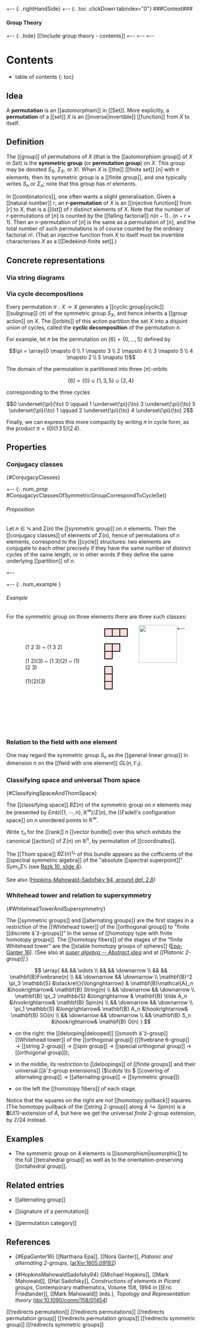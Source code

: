 
+-- {: .rightHandSide}
+-- {: .toc .clickDown tabindex="0"}
###Context###
#### Group Theory
+-- {: .hide}
[[!include group theory - contents]]
=--
=--
=--

# Contents
* table of contents
{: toc}

## Idea

A __permutation__ is an [[automorphism]] in [[Set]].  More explicitly, a __permutation__ of a [[set]] $X$ is an [[inverse|invertible]] [[function]] from $X$ to itself.


## Definition

The [[group]] of permutations of $X$ (that is the [[automorphism group]] of $X$ in $Set$) is the __symmetric group__ (or __permutation group__) on $X$.  This group may be denoted $S_X$, $\Sigma_X$, or $X!$.  When $X$ is [[the]] [[finite set]] $[n]$ with $n$ elements, then its symmetric group is a [[finite group]], and one typically writes $S_n$ or $\Sigma_n$; note that this group has $n!$ elements.

In [[combinatorics]], one often wants a slight generalisation.  Given a [[natural number]] $r$, an __$r$-permutation__ of $X$ is an [[injective function]] from $[r]$ to $X$, that is a [[list]] of $r$ distinct elements of $X$.  Note that the number of $r$-permutations of $[n]$ is counted by the [[falling factorial]] $n(n-1)\dots(n-r+1)$.  Then an $n$-permutation of $[n]$ is the same as a permutation of $[n]$, and the total number of such permutations is of course counted by the ordinary factorial $n!$.  (That an injective function from $X$ to itself must be invertible characterises $X$ as a [[Dedekind-finite set]].)


## Concrete representations 

### Via string diagrams 

### Via cycle decompositions 

Every permutation $\pi : X \to X$ generates a [[cyclic group|cyclic]] [[subgroup]] $\langle \pi \rangle$ of the symmetric group $S_X$, and hence inherits a [[group action]] on $X$.  The [[orbits]] of this action partition the set $X$ into a disjoint union of cycles, called the **cyclic decomposition** of the permutation $\pi$.

For example, let $\pi$ be the permutation on $[6] = \{0,\dots,5\}$ defined by

$$\pi = \array{0 \mapsto 0 \\ 1 \mapsto 3 \\ 2 \mapsto 4 \\ 3 \mapsto 5 \\ 4 \mapsto 2 \\ 5 \mapsto 1}$$

The domain of the permutation is partitioned into three $\langle\pi\rangle$-orbits 

$$[6] = \{0\} \cup \{1,3,5\} \cup \{2,4\}$$

corresponding to the three cycles

$$0 \underset{\pi}{\to} 0 \qquad
1 \underset{\pi}{\to} 3 \underset{\pi}{\to} 5 \underset{\pi}{\to} 1 \qquad
2 \underset{\pi}{\to} 4 \underset{\pi}{\to} 2$$

Finally, we can express this more compactly by writing $\pi$ in cycle form, as the product $\pi = (0)(1\,3\,5)(2\,4)$.

## Properties

### Conjugacy classes
 {#ConjugacyClasses}


+-- {: .num_prop #ConjugacycClassesOfSymmetricGroupCorrespondToCycleSet}
###### Proposition

Let $n \in \mathbb{N}$ and $\Sigma(n)$ the [[symmetric group]]
on $n$ elements. Then the [[conjugacy classes]] of elements of $\Sigma(n)$, hence of permutations of $n$ elements, correspond to the [[cycle]] structures: two elements are conjugate to each other precisely if they have the same number of distinct cycles of the same length, or in other words if they define the same underlying [[partition]] of $n$.

=--

+-- {: .num_example }
###### Example


For the symmetric group on three elements there are three such classes:

<div>
<div style="float:left;width:30%;margin:10%">
 <div style="padding-bottom:20px">(1 2 3) ~ (1 3 2)</div>
 <div style="padding-bottom:20px">(1 2)(3) ~ (1 3)(2) ~ (1)(2 3)</div>
 <div>(1)(2)(3)</div>
</div>
<div style="float:left;width:20%">
<div>
 <svg width="80" height="40" xmlns="http://www.w3.org/2000/svg" se:nonce="39384" xmlns:se="http://svg-edit.googlecode.com" xmlns:xlink="http://www.w3.org/1999/xlink">
 <desc>Young diagram (3)</desc>
 <g>
  <title>Layer 1</title>
  <rect x="10" y="10" width="20" height="20" fill="#ffdddd" stroke="#000000" stroke-width="2" id="svg_39384_1"/>
  <rect x="30" y="10" width="20" height="20" fill="#ffdddd" stroke="#000000" stroke-width="2" id="svg_39384_2"/>
  <rect x="50" y="10" width="20" height="20" fill="#ffdddd" stroke="#000000" stroke-width="2" id="svg_39384_3"/>
 </g>
 </svg>
</div>
<div>
 <svg width="60" height="60" xmlns="http://www.w3.org/2000/svg" se:nonce="39384" xmlns:se="http://svg-edit.googlecode.com" xmlns:xlink="http://www.w3.org/1999/xlink">
 <desc>Young diagram (2,1)</desc>
 <g>
  <title>Layer 1</title>
  <rect x="10" y="10" width="20" height="20" fill="#ffdddd" stroke="#000000" stroke-width="2" id="svg_39384_1"/>
  <rect x="30" y="10" width="20" height="20" fill="#ffdddd" stroke="#000000" stroke-width="2" id="svg_39384_2"/>
  <rect x="10" y="30" width="20" height="20" fill="#ffdddd" stroke="#000000" stroke-width="2" id="svg_39384_3"/>
 </g>
 </svg>
</div>
<div>
 <svg width="40" height="90" xmlns="http://www.w3.org/2000/svg" se:nonce="39384" xmlns:se="http://svg-edit.googlecode.com" xmlns:xlink="http://www.w3.org/1999/xlink">
 <desc>Young diagram (1,1,1)</desc>
 <g>
  <title>Layer 1</title>
  <rect x="10" y="10" width="20" height="20" fill="#ffdddd" stroke="#000000" stroke-width="2" id="svg_39384_1"/>
  <rect x="10" y="30" width="20" height="20" fill="#ffdddd" stroke="#000000" stroke-width="2" id="svg_39384_2"/>
  <rect x="10" y="50" width="20" height="20" fill="#ffdddd" stroke="#000000" stroke-width="2" id="svg_39384_3"/>
 </g>
 </svg>
</div>
</div>
<div style="float:left;width:20%">
<img src="https://ncatlab.org/nlab/files/The3SheetedCoveringsOfTheCircle.png" width="100">
</div>
</div>

=--

<div style="width:200px;height:30px"></div>

$\,$

$\,$

$\,$

$\,$

$\,$

$\,$

$\,$

### Relation to the field with one element

One may regard the symmetric group $S_n$ as the [[general linear group]] in dimension $n$ on the [[field with one element]]  $GL(n,\mathbb{F}_1)$.

### Classifying space and universal Thom space
 {#ClassifyingSpaceAndThomSpace}

The [[classifying space]] $B \Sigma(n)$ of the symmetric group on $n$ elements may be presented by $Emb(\{1,\cdots, n\}, \mathbb{R}^\infty)/\Sigma(n)$, the [[Fadell's configuration space]] on $n$ unordered points in $\mathbb{R}^\infty$.


Write $\tau_n$ for the [[rank]] $n$ [[vector bundle]] over this which exhibits the canonical [[action]] of $\Sigma(n)$ on $\mathbb{R}^n$, by permutation of [[coordinates]].

The [[Thom space]] $B \Sigma(n)^{\tau_n}$ of this bundle appears as the cofficients of the [[spectral symmetric algebra]] of the "absolute [[spectral superpoint]]" $Sym_{\mathbb{S}} \Sigma \mathbb{S}$ (see [Rezk 10, slide 4](spectral%20symmetric%20algebra#Rezk10)).


See also ([Hopkins-Mahowald-Sadofsky 94, around def. 2.8](#HopkinsMahowaldSadofsky94))





### Whitehead tower and relation to supersymmetry
 {#WhiteheadTowerAndSupersymmetry}

The [[symmetric groups]] and [[alternating groups]] are the first stages in a restriction of the [[Whitehead tower]] of the [[orthogonal group]] to "finite [[discrete âˆž-groups]]" in the sense of [[homotopy type with finite homotopy groups]]. The [[homotopy fibers]] of the stages of the "finite Whitehead tower" are the [[stable homotopy groups of spheres]] ([Epa-Ganter 16](#EpaGanter16)). (See also at _[super algebra -- Abstract idea](super+algebra#AbstractIdea)_ and at _[[Platonic 2-group]]_.)

$$
  \array{   
    && && \vdots
    \\
    && && \downarrow
    \\
    && && \mathbf{B}Fivebrane(n)
    \\
    && \downarrow && \downarrow
    \\
    \mathbf{B}^2 \pi_3 \mathbb{S} 
      &\stackrel{}{\longrightarrow} & 
     \mathbf{B}\mathcal{A}_n &\hookrightarrow& \mathbf{B} String(n)
    \\
    && \downarrow && \downarrow
    \\
    \mathbf{B} \pi_2 \mathbb{S} &\longrightarrow & \mathbf{B} \tilde A_n &\hookrightarrow& \mathbf{B} Spin(n)
    \\
    && \downarrow && \downarrow
    \\
    \pi_1 \mathbb{S} &\longrightarrow& \mathbf{B} A_n &\hookrightarrow& \mathbf{B} SO(n)
    \\
    && \downarrow && \downarrow
    \\
    && \mathbf{B} S_n &\hookrightarrow& \mathbf{B} O(n)
  }
$$

* on the right: the [[delooping|delooped]] [[smooth âˆž-group]] [[Whitehead tower]] of the [[orthogonal group]] ([[fivebrane 6-group]] $\to$ [[string 2-group]] $\to$ [[spin group]] $\to$ [[special orthogonal group]] $\to$ [[orthogonal group]]);

* in the middle, its restriction to [[deloopings]] of [[finite groups]] and their universal [[âˆž-group extensions]] ($\cdots \to $ [[covering of alternating group]] $\to$ [[alternating group]] $\to$ [[symmetric group]])

* on the left the [[homotopy fibers]] of each stage.


Notice that the squares on the right are _not_ [[homotopy pullback]] squares. (The homotopy pullback of the [[string 2-group]] along $\tilde A \hookrightarrow Spin(n)$ is a $\mathbf{B}U(1)$-extension of $\tilde  A$, but here we get the universal _finite_ 2-group extension, by $\mathbb{Z}/24$ instead.

## Examples

* The symmetric group on 4 elements is [[isomorphism|isomorphic]] to the full [[tetrahedral group]] as well as to the orientation-preserving [[octahedral group]].

## Related entries

* [[alternating group]]

* [[signature of a permutation]]

* [[permutation category]]

## References

* {#EpaGanter16} [[Narthana Epa]], [[Nora Ganter]], _Platonic and alternating 2-groups_, ([arXiv:1605.09192](http://arxiv.org/abs/1605.09192))

* {#HopkinsMahowaldSadofsky94} [[Michael Hopkins]], [[Mark Mahowald]], [[Hal Sadofsky]], _Constructions of elements in Picard groups_, Contemporary mathematics, Volume 158, 1994 in [[Eric Friedlander]], [[Mark Mahowald]] (eds.), _Topology and Representation theory_ ([doi:10.1090/conm/158/01454](http://dx.doi.org/10.1090/conm/158/01454))


[[!redirects permutation]]
[[!redirects permutations]]
[[!redirects permutation group]]
[[!redirects permutation groups]]
[[!redirects symmetric group]]
[[!redirects symmetric groups]]
